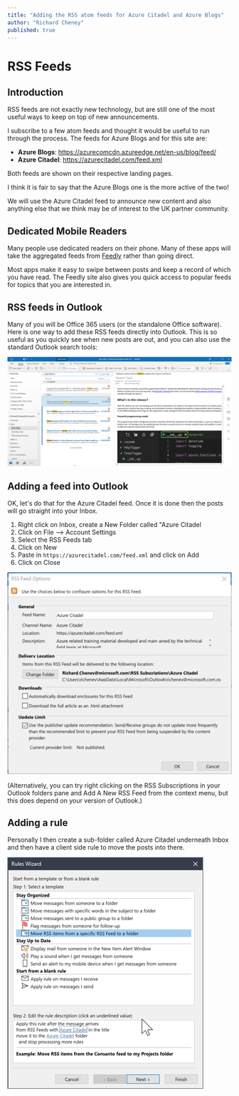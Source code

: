 ```yaml
---
title: "Adding the RSS atom feeds for Azure Citadel and Azure Blogs"
author: "Richard Cheney"
published: true
---
```


# RSS Feeds

## Introduction

RSS feeds are not exactly new technology, but are still one of the most useful ways to keep on top of new announcements.

I subscribe to a few atom feeds and thought it would be useful to run through the process. The feeds for Azure Blogs and for this site are:

* **Azure Blogs**: <https://azurecomcdn.azureedge.net/en-us/blog/feed/>
* **Azure Citadel**: <https://azurecitadel.com/feed.xml>

Both feeds are shown on their respective landing pages.

I think it is fair to say that the Azure Blogs one is the more active of the two!

We will use the Azure Citadel feed to announce new content and also anything else that we think may be of interest to the UK partner community.

## Dedicated Mobile Readers

Many people use dedicated readers on their phone. Many of these apps will take the aggregated feeds from [Feedly](https://feedly.com) rather than going direct.

Most apps make it easy to swipe between posts and keep a record of which you have read. The Feedly site also gives you quick access to popular feeds for topics that you are interested in.

## RSS feeds in Outlook

Many of you will be Office 365 users (or the standalone Office software). Here is one way to add these RSS feeds directly into Outlook.  This is so useful as you quickly see when new posts are out, and you can also use the standard Outlook search tools:

![Searching for Python blogs](/images/posts/2019-02-27-python.png)

## Adding a feed into Outlook

OK, let's do that for the Azure Citadel feed. Once it is done then the posts will go straight into your Inbox.

1. Right click on Inbox, create a New Folder called "Azure Citadel
1. Click on File --> Account Settings
1. Select the RSS Feeds tab
1. Click on New
1. Paste in `https://azurecitadel.com/feed.xml` and click on Add
1. Click on Close

![Adding Azure Citadel atom feed](/images/posts/2019-02-27-atom.png)

(Alternatively, you can try right clicking on the RSS Subscriptions in your Outlook folders pane and Add A New RSS Feed from the context menu, but this does depend on your version of Outlook.)

## Adding a rule

Personally I then create a sub-folder called Azure Citadel underneath Inbox and then have a client side rule to move the posts into there.

![Rule to move](/images/posts/2019-02-27-rule.png)
